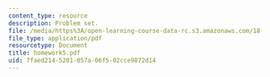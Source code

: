 ```yaml
---
content_type: resource
description: Problem set.
file: /media/https%3A/open-learning-course-data-rc.s3.amazonaws.com/18-435j-quantum-computation-fall-2003/7faed2145201057a06f502cce9872d14_homework5.pdf
file_type: application/pdf
resourcetype: Document
title: homework5.pdf
uid: 7faed214-5201-057a-06f5-02cce9872d14
---
```

